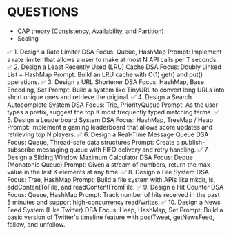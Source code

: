 # QUESTIONS

- CAP theory (Consistency, Availability, and Partition)
- Scaling

✅ 1. Design a Rate Limiter
DSA Focus: Queue, HashMap
Prompt: Implement a rate limiter that allows a user to make at most N API calls per T seconds.
✅ 2. Design a Least Recently Used (LRU) Cache
DSA Focus: Doubly Linked List + HashMap
Prompt: Build an LRU cache with O(1) get() and put() operations.
✅ 3. Design a URL Shortener
DSA Focus: HashMap, Base Encoding, Set
Prompt: Build a system like TinyURL to convert long URLs into short unique ones and retrieve the original.
✅ 4. Design a Search Autocomplete System
DSA Focus: Trie, PriorityQueue
Prompt: As the user types a prefix, suggest the top K most frequently typed matching terms.
✅ 5. Design a Leaderboard System
DSA Focus: HashMap, TreeMap / Heap
Prompt: Implement a gaming leaderboard that allows score updates and retrieving top N players.
✅ 6. Design a Real-Time Message Queue
DSA Focus: Queue, Thread-safe data structures
Prompt: Create a publish-subscribe messaging queue with FIFO delivery and retry handling.
✅ 7. Design a Sliding Window Maximum Calculator
DSA Focus: Deque (Monotonic Queue)
Prompt: Given a stream of numbers, return the max value in the last K elements at any time.
✅ 8. Design a File System
DSA Focus: Tree, HashMap
Prompt: Build a file system with APIs like mkdir, ls, addContentToFile, and readContentFromFile.
✅ 9. Design a Hit Counter
DSA Focus: Queue, HashMap
Prompt: Track number of hits received in the past 5 minutes and support high-concurrency read/writes.
✅ 10. Design a News Feed System (Like Twitter)
DSA Focus: Heap, HashMap, Set
Prompt: Build a basic version of Twitter's timeline feature with postTweet, getNewsFeed, follow, and unfollow.
